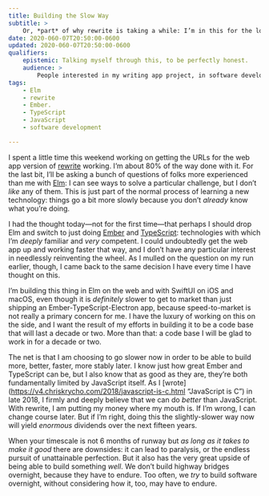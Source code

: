 ```yaml
---
title: Building the Slow Way
subtitle: >
    Or, *part* of why rewrite is taking a while: I’m in this for the long haul.
date: 2020-060-07T20:50:00-0600
updated: 2020-060-07T20:50:00-0600
qualifiers:
    epistemic: Talking myself through this, to be perfectly honest.
    audience: >
        People interested in my writing app project, in software development in general, and in “winning slowly” (as it were).
tags:
    - Elm
    - rewrite
    - Ember.
    - TypeScript
    - JavaScript
    - software development

---
```


I spent a little time this weekend working on getting the <abbr>URL</abbr>s for the web app version of [rewrite](https://rewrite.software) working. I’m about 80% of the way done with it. For the last bit, I’ll be asking a bunch of questions of folks more experienced than me with [Elm](https://elm-lang.org): I can see ways to solve a particular challenge, but I don’t *like* any of them. This is just part of the normal process of learning a new technology: things go a bit more slowly because you don’t *already* know what you’re doing.

I had the thought today—not for the first time—that perhaps I should drop Elm and switch to just doing [Ember](https://emberjs.com) and [TypeScript](https://typescriptlang.org): technologies with which I’m *deeply* familiar and *very* competent. I could undoubtedly get the web app up and working faster that way, and I don’t have any particular interest in needlessly reinventing the wheel. As I mulled on the question on my run earlier, though, I came back to the same decision I have every time I have thought on this.

I’m building this thing in Elm on the web and with SwiftUI on iOS and macOS, even though it is *definitely* slower to get to market than just shipping an Ember-TypeScript-Electron app, because speed-to-market is not really a primary concern for me. I have the luxury of working on this on the side, and I want the result of my efforts in building it to be a code base that will last a decade or two. More than that: a code base I will be glad to work in for a decade or two.

The net is that I am choosing to go slower now in order to be able to build more, better, faster, more stably later. I know just how great Ember and TypeScript can be, but I also know that as good as they are, they’re both fundamentally limited by JavaScript itself. As I [wrote](https://v4.chriskrycho.com/2018/javascript-is-c.html “JavaScript is C”) in late 2018, I firmly and deeply believe that we can do *better* than JavaScript. With rewrite, I am putting my money where my mouth is. If I’m wrong, I can change course later. But if I’m right, doing this the slightly-slower way now will yield *enormous* dividends over the next fifteen years.

When your timescale is not 6 months of runway but *as long as it takes to make it good* there are downsides: it can lead to paralysis, or the endless pursuit of unattainable perfection. But it also has the very great upside of being able to build something *well*. We don’t build highway bridges overnight, because they have to endure. Too often, we *try* to build software overnight, without considering how it, too, may have to endure.
